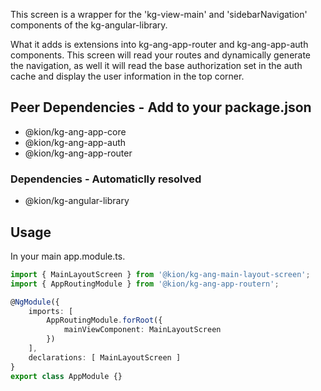 This screen is a wrapper for the 'kg-view-main' and 'sidebarNavigation' components of the kg-angular-library.

What it adds is extensions into kg-ang-app-router and kg-ang-app-auth components. This screen will read your routes and dynamically generate the navigation, as well it will read the base authorization set in the auth cache and display the user information in the top corner.

## Peer Dependencies - Add to your package.json

- @kion/kg-ang-app-core
- @kion/kg-ang-app-auth
- @kion/kg-ang-app-router

### Dependencies - Automaticlly resolved

- @kion/kg-angular-library

## Usage

In your main app.module.ts.

```typescript
import { MainLayoutScreen } from '@kion/kg-ang-main-layout-screen';
import { AppRoutingModule } from '@kion/kg-ang-app-routern';

@NgModule({
    imports: [
        AppRoutingModule.forRoot({
            mainViewComponent: MainLayoutScreen
        })
    ],
    declarations: [ MainLayoutScreen ]
}
export class AppModule {}
```